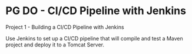 # PG DO - CI/CD Pipeline with Jenkins 

Project 1 - Building a CI/CD Pipeline with Jenkins

Use Jenkins to set up a CI/CD pipeline that will compile and test a Maven project and deploy it to a Tomcat Server.